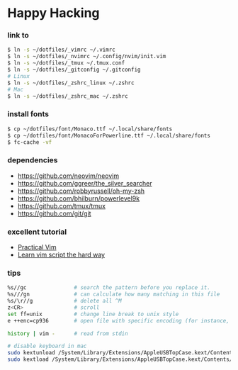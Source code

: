 # Happy Hacking #

### link to ###

```sh
$ ln -s ~/dotfiles/_vimrc ~/.vimrc
$ ln -s ~/dotfiles/_nvimrc ~/.config/nvim/init.vim
$ ln -s ~/dotfiles/_tmux ~/.tmux.conf
$ ln -s ~/dotfiles/_gitconfig ~/.gitconfig
# Linux
$ ln -s ~/dotfiles/_zshrc_linux ~/.zshrc
# Mac
$ ln -s ~/dotfiles/_zshrc_mac ~/.zshrc
```

### install fonts ###

```sh
$ cp ~/dotfiles/font/Monaco.ttf ~/.local/share/fonts
$ cp ~/dotfiles/font/MonacoForPowerline.ttf ~/.local/share/fonts
$ fc-cache -vf
```

### dependencies ###

+ https://github.com/neovim/neovim
+ https://github.com/ggreer/the_silver_searcher
+ https://github.com/robbyrussell/oh-my-zsh
+ https://github.com/bhilburn/powerlevel9k
+ https://github.com/tmux/tmux
+ https://github.com/git/git

### excellent tutorial ###

+ [Practical Vim](https://www.amazon.com/dp/1680501275/ref=olp_product_details?_encoding=UTF8&me=)
+ [Learn vim script the hard way](http://learnvimscriptthehardway.stevelosh.com/)

### tips ###

```sh
%s//gc               # search the pattern before you replace it.
%s///gn              # can calculate how many matching in this file
%s/\r//g             # delete all ^M
z<CR>                # scroll
set ff=unix          # change line break to unix style
e ++enc=cp936        # open file with specific encoding (for instance, cp936)

history | vim -      # read from stdin

# disable keyboard in mac
sudo kextunload /System/Library/Extensions/AppleUSBTopCase.kext/Contents/PlugIns/AppleUSBTCKeyboard.kext/
sudo kextload /System/Library/Extensions/AppleUSBTopCase.kext/Contents/PlugIns/AppleUSBTCKeyboard.kext/
```
